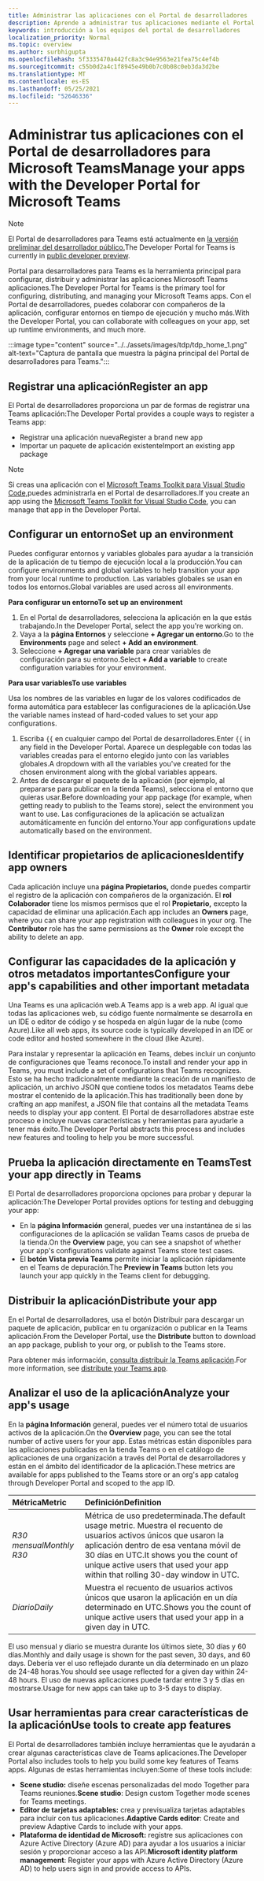 ```yaml
---
title: Administrar las aplicaciones con el Portal de desarrolladores
description: Aprende a administrar tus aplicaciones mediante el Portal de desarrolladores para Microsoft Teams.
keywords: introducción a los equipos del portal de desarrolladores
localization_priority: Normal
ms.topic: overview
ms.author: surbhigupta
ms.openlocfilehash: 5f3335470a442fc8a3c94e9563e21fea75c4ef4b
ms.sourcegitcommit: c55b0d2a4c1f8945e49b0b7c0b08c0eb3da3d2be
ms.translationtype: MT
ms.contentlocale: es-ES
ms.lasthandoff: 05/25/2021
ms.locfileid: "52646336"
---
```

# <a name="manage-your-apps-with-the-developer-portal-for-microsoft-teams"></a><span data-ttu-id="3b48b-104">Administrar tus aplicaciones con el Portal de desarrolladores para Microsoft Teams</span><span class="sxs-lookup"><span data-stu-id="3b48b-104">Manage your apps with the Developer Portal for Microsoft Teams</span></span>

> [!NOTE]
> <span data-ttu-id="3b48b-105">El Portal de desarrolladores para Teams está actualmente en [la versión preliminar del desarrollador público.](~/resources/dev-preview/developer-preview-intro.md)</span><span class="sxs-lookup"><span data-stu-id="3b48b-105">The Developer Portal for Teams is currently in [public developer preview](~/resources/dev-preview/developer-preview-intro.md).</span></span>

<span data-ttu-id="3b48b-106">Portal para desarrolladores para Teams es la herramienta principal para configurar, distribuir y administrar las aplicaciones Microsoft Teams aplicaciones.</span><span class="sxs-lookup"><span data-stu-id="3b48b-106">The Developer Portal for Teams is the primary tool for configuring, distributing, and managing your Microsoft Teams apps.</span></span> <span data-ttu-id="3b48b-107">Con el Portal de desarrolladores, puedes colaborar con compañeros de la aplicación, configurar entornos en tiempo de ejecución y mucho más.</span><span class="sxs-lookup"><span data-stu-id="3b48b-107">With the Developer Portal, you can collaborate with colleagues on your app, set up runtime environments, and much more.</span></span>

:::image type="content" source="../../assets/images/tdp/tdp_home_1.png" alt-text="Captura de pantalla que muestra la página principal del Portal de desarrolladores para Teams.":::

## <a name="register-an-app"></a><span data-ttu-id="3b48b-109">Registrar una aplicación</span><span class="sxs-lookup"><span data-stu-id="3b48b-109">Register an app</span></span>

<span data-ttu-id="3b48b-110">El Portal de desarrolladores proporciona un par de formas de registrar una Teams aplicación:</span><span class="sxs-lookup"><span data-stu-id="3b48b-110">The Developer Portal provides a couple ways to register a Teams app:</span></span>

* <span data-ttu-id="3b48b-111">Registrar una aplicación nueva</span><span class="sxs-lookup"><span data-stu-id="3b48b-111">Register a brand new app</span></span>
* <span data-ttu-id="3b48b-112">Importar un paquete de aplicación existente</span><span class="sxs-lookup"><span data-stu-id="3b48b-112">Import an existing app package</span></span>

> [!NOTE]
> <span data-ttu-id="3b48b-113">Si creas una aplicación con el [Microsoft Teams Toolkit para Visual Studio Code,](https://marketplace.visualstudio.com/items?itemName=TeamsDevApp.ms-teams-vscode-extension)puedes administrarla en el Portal de desarrolladores.</span><span class="sxs-lookup"><span data-stu-id="3b48b-113">If you create an app using the [Microsoft Teams Toolkit for Visual Studio Code](https://marketplace.visualstudio.com/items?itemName=TeamsDevApp.ms-teams-vscode-extension), you can manage that app in the Developer Portal.</span></span>

## <a name="set-up-an-environment"></a><span data-ttu-id="3b48b-114">Configurar un entorno</span><span class="sxs-lookup"><span data-stu-id="3b48b-114">Set up an environment</span></span>

<span data-ttu-id="3b48b-115">Puedes configurar entornos y variables globales para ayudar a la transición de la aplicación de tu tiempo de ejecución local a la producción.</span><span class="sxs-lookup"><span data-stu-id="3b48b-115">You can configure environments and global variables to help transition your app from your local runtime to production.</span></span> <span data-ttu-id="3b48b-116">Las variables globales se usan en todos los entornos.</span><span class="sxs-lookup"><span data-stu-id="3b48b-116">Global variables are used across all environments.</span></span>

<span data-ttu-id="3b48b-117">**Para configurar un entorno**</span><span class="sxs-lookup"><span data-stu-id="3b48b-117">**To set up an environment**</span></span>

1. <span data-ttu-id="3b48b-118">En el Portal de desarrolladores, selecciona la aplicación en la que estás trabajando.</span><span class="sxs-lookup"><span data-stu-id="3b48b-118">In the Developer Portal, select the app you're working on.</span></span>
2. <span data-ttu-id="3b48b-119">Vaya a la **página Entornos** y seleccione **+ Agregar un entorno**.</span><span class="sxs-lookup"><span data-stu-id="3b48b-119">Go to the **Environments** page and select **+ Add an environment**.</span></span>
3. <span data-ttu-id="3b48b-120">Seleccione **+ Agregar una variable** para crear variables de configuración para su entorno.</span><span class="sxs-lookup"><span data-stu-id="3b48b-120">Select **+ Add a variable** to create configuration variables for your environment.</span></span>

<span data-ttu-id="3b48b-121">**Para usar variables**</span><span class="sxs-lookup"><span data-stu-id="3b48b-121">**To use variables**</span></span>

<span data-ttu-id="3b48b-122">Usa los nombres de las variables en lugar de los valores codificados de forma automática para establecer las configuraciones de la aplicación.</span><span class="sxs-lookup"><span data-stu-id="3b48b-122">Use the variable names instead of hard-coded values to set your app configurations.</span></span>

1. <span data-ttu-id="3b48b-123">Escriba `{{` en cualquier campo del Portal de desarrolladores.</span><span class="sxs-lookup"><span data-stu-id="3b48b-123">Enter `{{` in any field in the Developer Portal.</span></span> <span data-ttu-id="3b48b-124">Aparece un desplegable con todas las variables creadas para el entorno elegido junto con las variables globales.</span><span class="sxs-lookup"><span data-stu-id="3b48b-124">A dropdown with all the variables you've created for the chosen environment along with the global variables appears.</span></span>  
1. <span data-ttu-id="3b48b-125">Antes de descargar el paquete de la aplicación (por ejemplo, al prepararse para publicar en la tienda Teams), selecciona el entorno que quieras usar.</span><span class="sxs-lookup"><span data-stu-id="3b48b-125">Before downloading your app package (for example, when getting ready to publish to the Teams store), select the environment you want to use.</span></span> <span data-ttu-id="3b48b-126">Las configuraciones de la aplicación se actualizan automáticamente en función del entorno.</span><span class="sxs-lookup"><span data-stu-id="3b48b-126">Your app configurations update automatically based on the environment.</span></span> 

## <a name="identify-app-owners"></a><span data-ttu-id="3b48b-127">Identificar propietarios de aplicaciones</span><span class="sxs-lookup"><span data-stu-id="3b48b-127">Identify app owners</span></span>

<span data-ttu-id="3b48b-128">Cada aplicación incluye una **página Propietarios,** donde puedes compartir el registro de la aplicación con compañeros de la organización. El **rol Colaborador** tiene los mismos permisos que el rol **Propietario,** excepto la capacidad de eliminar una aplicación.</span><span class="sxs-lookup"><span data-stu-id="3b48b-128">Each app includes an **Owners** page, where you can share your app registration with colleagues in your org. The **Contributor** role has the same permissions as the **Owner** role except the ability to delete an app.</span></span>

## <a name="configure-your-apps-capabilities-and-other-important-metadata"></a><span data-ttu-id="3b48b-129">Configurar las capacidades de la aplicación y otros metadatos importantes</span><span class="sxs-lookup"><span data-stu-id="3b48b-129">Configure your app's capabilities and other important metadata</span></span>

<span data-ttu-id="3b48b-130">Una Teams es una aplicación web.</span><span class="sxs-lookup"><span data-stu-id="3b48b-130">A Teams app is a web app.</span></span> <span data-ttu-id="3b48b-131">Al igual que todas las aplicaciones web, su código fuente normalmente se desarrolla en un IDE o editor de código y se hospeda en algún lugar de la nube (como Azure).</span><span class="sxs-lookup"><span data-stu-id="3b48b-131">Like all web apps, its source code is typically developed in an IDE or code editor and hosted somewhere in the cloud (like Azure).</span></span>

<span data-ttu-id="3b48b-132">Para instalar y representar la aplicación en Teams, debes incluir un conjunto de configuraciones que Teams reconoce.</span><span class="sxs-lookup"><span data-stu-id="3b48b-132">To install and render your app in Teams, you must include a set of configurations that Teams recognizes.</span></span> <span data-ttu-id="3b48b-133">Esto se ha hecho tradicionalmente mediante la creación de un manifiesto de aplicación, un archivo JSON que contiene todos los metadatos Teams debe mostrar el contenido de la aplicación.</span><span class="sxs-lookup"><span data-stu-id="3b48b-133">This has traditionally been done by crafting an app manifest, a JSON file that contains all the metadata Teams needs to display your app content.</span></span> <span data-ttu-id="3b48b-134">El Portal de desarrolladores abstrae este proceso e incluye nuevas características y herramientas para ayudarle a tener más éxito.</span><span class="sxs-lookup"><span data-stu-id="3b48b-134">The Developer Portal abstracts this process and includes new features and tooling to help you be more successful.</span></span>

## <a name="test-your-app-directly-in-teams"></a><span data-ttu-id="3b48b-135">Prueba la aplicación directamente en Teams</span><span class="sxs-lookup"><span data-stu-id="3b48b-135">Test your app directly in Teams</span></span>

<span data-ttu-id="3b48b-136">El Portal de desarrolladores proporciona opciones para probar y depurar la aplicación:</span><span class="sxs-lookup"><span data-stu-id="3b48b-136">The Developer Portal provides options for testing and debugging your app:</span></span>

* <span data-ttu-id="3b48b-137">En la **página Información** general, puedes ver una instantánea de si las configuraciones de la aplicación se validan Teams casos de prueba de la tienda.</span><span class="sxs-lookup"><span data-stu-id="3b48b-137">On the **Overview** page, you can see a snapshot of whether your app's configurations validate against Teams store test cases.</span></span>
* <span data-ttu-id="3b48b-138">El **botón Vista previa Teams** permite iniciar la aplicación rápidamente en el Teams de depuración.</span><span class="sxs-lookup"><span data-stu-id="3b48b-138">The **Preview in Teams** button lets you launch your app quickly in the Teams client for debugging.</span></span>

## <a name="distribute-your-app"></a><span data-ttu-id="3b48b-139">Distribuir la aplicación</span><span class="sxs-lookup"><span data-stu-id="3b48b-139">Distribute your app</span></span>

<span data-ttu-id="3b48b-140">En el Portal de  desarrolladores, usa el botón Distribuir para descargar un paquete de aplicación, publicar en tu organización o publicar en la Teams aplicación.</span><span class="sxs-lookup"><span data-stu-id="3b48b-140">From the Developer Portal, use the **Distribute** button to download an app package, publish to your org, or publish to the Teams store.</span></span>

<span data-ttu-id="3b48b-141">Para obtener más información, [consulta distribuir la Teams aplicación](~/concepts/deploy-and-publish/apps-publish-overview.md).</span><span class="sxs-lookup"><span data-stu-id="3b48b-141">For more information, see [distribute your Teams app](~/concepts/deploy-and-publish/apps-publish-overview.md).</span></span>

## <a name="analyze-your-apps-usage"></a><span data-ttu-id="3b48b-142">Analizar el uso de la aplicación</span><span class="sxs-lookup"><span data-stu-id="3b48b-142">Analyze your app's usage</span></span>

<span data-ttu-id="3b48b-143">En la **página Información** general, puedes ver el número total de usuarios activos de la aplicación.</span><span class="sxs-lookup"><span data-stu-id="3b48b-143">On the **Overview** page, you can see the total number of active users for your app.</span></span> <span data-ttu-id="3b48b-144">Estas métricas están disponibles para las aplicaciones publicadas en la tienda Teams o en el catálogo de aplicaciones de una organización a través del Portal de desarrolladores y están en el ámbito del identificador de la aplicación.</span><span class="sxs-lookup"><span data-stu-id="3b48b-144">These metrics are available for apps published to the Teams store or an org's app catalog through Developer Portal and scoped to the app ID.</span></span>

| <span data-ttu-id="3b48b-145">Métrica</span><span class="sxs-lookup"><span data-stu-id="3b48b-145">Metric</span></span> | <span data-ttu-id="3b48b-146">Definición</span><span class="sxs-lookup"><span data-stu-id="3b48b-146">Definition</span></span> |
| :-----------------------| :------------------------------------------------------------------------------------------------------|
| <span data-ttu-id="3b48b-147">*R30 mensual*</span><span class="sxs-lookup"><span data-stu-id="3b48b-147">*Monthly R30*</span></span> | <span data-ttu-id="3b48b-148">Métrica de uso predeterminada.</span><span class="sxs-lookup"><span data-stu-id="3b48b-148">The default usage metric.</span></span> <span data-ttu-id="3b48b-149">Muestra el recuento de usuarios activos únicos que usaron la aplicación dentro de esa ventana móvil de 30 días en UTC.</span><span class="sxs-lookup"><span data-stu-id="3b48b-149">It shows you the count of unique active users that used your app within that rolling 30-day window in UTC.</span></span> |
| <span data-ttu-id="3b48b-150">*Diario*</span><span class="sxs-lookup"><span data-stu-id="3b48b-150">*Daily*</span></span> | <span data-ttu-id="3b48b-151">Muestra el recuento de usuarios activos únicos que usaron la aplicación en un día determinado en UTC.</span><span class="sxs-lookup"><span data-stu-id="3b48b-151">Shows you the count of unique active users that used your app in a given day in UTC.</span></span> |

<span data-ttu-id="3b48b-152">El uso mensual y diario se muestra durante los últimos siete, 30 días y 60 días.</span><span class="sxs-lookup"><span data-stu-id="3b48b-152">Monthly and daily usage is shown for the past seven, 30 days, and 60 days.</span></span> <span data-ttu-id="3b48b-153">Debería ver el uso reflejado durante un día determinado en un plazo de 24-48 horas.</span><span class="sxs-lookup"><span data-stu-id="3b48b-153">You should see usage reflected for a given day within 24-48 hours.</span></span> <span data-ttu-id="3b48b-154">El uso de nuevas aplicaciones puede tardar entre 3 y 5 días en mostrarse.</span><span class="sxs-lookup"><span data-stu-id="3b48b-154">Usage for new apps can take up to 3-5 days to display.</span></span>

## <a name="use-tools-to-create-app-features"></a><span data-ttu-id="3b48b-155">Usar herramientas para crear características de la aplicación</span><span class="sxs-lookup"><span data-stu-id="3b48b-155">Use tools to create app features</span></span>

<span data-ttu-id="3b48b-156">El Portal de desarrolladores también incluye herramientas que le ayudarán a crear algunas características clave de Teams aplicaciones.</span><span class="sxs-lookup"><span data-stu-id="3b48b-156">The Developer Portal also includes tools to help you build some key features of Teams apps.</span></span> <span data-ttu-id="3b48b-157">Algunas de estas herramientas incluyen:</span><span class="sxs-lookup"><span data-stu-id="3b48b-157">Some of these tools include:</span></span>

* <span data-ttu-id="3b48b-158">**Scene studio:** diseñe escenas personalizadas del modo Together para Teams reuniones.</span><span class="sxs-lookup"><span data-stu-id="3b48b-158">**Scene studio**: Design custom Together mode scenes for Teams meetings.</span></span>
* <span data-ttu-id="3b48b-159">**Editor de tarjetas adaptables:** crea y previsualiza tarjetas adaptables para incluir con tus aplicaciones.</span><span class="sxs-lookup"><span data-stu-id="3b48b-159">**Adaptive Cards editor**: Create and preview Adaptive Cards to include with your apps.</span></span>
* <span data-ttu-id="3b48b-160">**Plataforma de identidad de Microsoft:** registre sus aplicaciones con Azure Active Directory (Azure AD) para ayudar a los usuarios a iniciar sesión y proporcionar acceso a las API.</span><span class="sxs-lookup"><span data-stu-id="3b48b-160">**Microsoft identity platform management**: Register your apps with Azure Active Directory (Azure AD) to help users sign in and provide access to APIs.</span></span>
